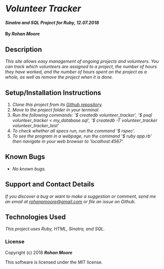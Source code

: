 # _Volunteer Tracker_

#### _Sinatra and SQL Project for Ruby, 12.07.2018_

#### By **_Rohan Moore_**

## Description

_This site allows easy management of ongoing projects and volunteers.  You can track which volunteers are assigned to a project, the number of hours they have worked, and the number of hours spent on the project as a whole, as well as remove the project when it is done._

## Setup/Installation Instructions

1. _Clone this project from its [Github repository](https://github.com/rohanpmoore/volunteer-tracker)._
2. _Move to the project folder in your terminal._
3. _Run the following commands: '$ createdb volunteer_tracker', '$ psql volunteer_tracker < my_database.sql', '$ createdb -T volunteer_tracker volunteer_tracker_test'_
4. _To check whether all specs run, run the command '$ rspec'._
5. _To see the program in a webpage, run the command '$ ruby app.rb' then navigate in your web browser to 'localhost:4567'._

## Known Bugs

* _No known bugs._

## Support and Contact Details

_If you discover a bug or want to make a suggestion or comment, send me an email at rohanpmoore@gmail.com or file an issue on Github._

## Technologies Used

_This project uses Ruby, HTML, Sinatra, and SQL._

### License

Copyright (c) 2018 **_Rohan Moore_**

This software is licensed under the MIT license.

